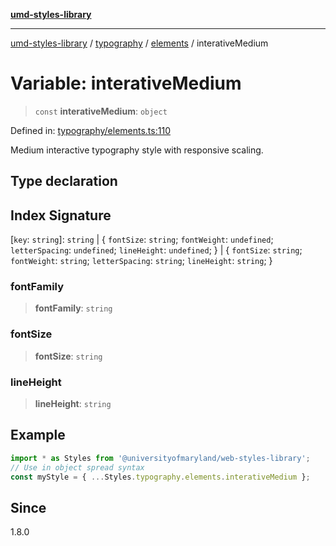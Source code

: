 [**umd-styles-library**](../../../../README.md)

***

[umd-styles-library](../../../../modules.md) / [typography](../../../README.md) / [elements](../README.md) / interativeMedium

# Variable: interativeMedium

> `const` **interativeMedium**: `object`

Defined in: [typography/elements.ts:110](https://github.com/UMD-Digital/design-system/blob/8021d9898368f604bce452fe4dde6fae3a0578fd/packages/styles/source/typography/elements.ts#L110)

Medium interactive typography style with responsive scaling.

## Type declaration

## Index Signature

\[`key`: `string`\]: `string` \| \{ `fontSize`: `string`; `fontWeight`: `undefined`; `letterSpacing`: `undefined`; `lineHeight`: `undefined`; \} \| \{ `fontSize`: `string`; `fontWeight`: `string`; `letterSpacing`: `string`; `lineHeight`: `string`; \}

### fontFamily

> **fontFamily**: `string`

### fontSize

> **fontSize**: `string`

### lineHeight

> **lineHeight**: `string`

## Example

```typescript
import * as Styles from '@universityofmaryland/web-styles-library';
// Use in object spread syntax
const myStyle = { ...Styles.typography.elements.interativeMedium };
```

## Since

1.8.0
